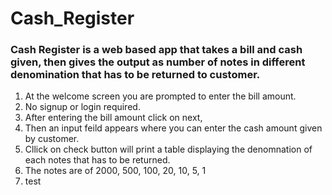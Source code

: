 # Cash_Register
### Cash Register is a web based app that takes a bill and cash given, then gives the output as number of notes in different denomination that has to be returned to customer.
1. At the welcome screen you are prompted to enter the bill amount.
2. No signup or login required.
3. After entering the bill amount click on next,
4. Then an input feild appears where you can enter the cash amount given by customer.
5. Cllick on check button will print a table displaying the denomnation of each notes that has to be returned.
6. The notes are of 2000, 500, 100, 20, 10, 5, 1
7. test
